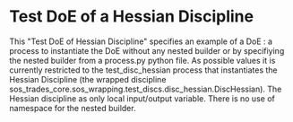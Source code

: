 # Test DoE of a Hessian Discipline
This "Test DoE of Hessian Discipline" specifies an example of a DoE : a process to instantiate the DoE without any nested builder or by specifiying the nested builder from a process.py python file.
As possible values it is currently restricted to the test_disc_hessian process that instantiates the Hessian Discipline (the wrapped discipline sos_trades_core.sos_wrapping.test_discs.disc_hessian.DiscHessian).
The Hessian discipline as only local input/output variable. There is no use of namespace for the nested builder.
